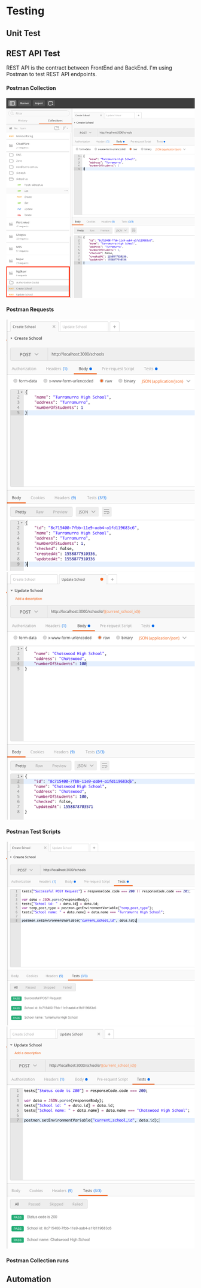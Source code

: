# Testing

## Unit Test

## REST API Test

REST API is the contract between FrontEnd and BackEnd. I'm using Postman to test REST API endpoints. 

#### Postman Collection

![](./postman-collection.png)

#### Postman Requests

![](./postman-create-result.png)
![](./postman-update-result.png)

#### Postman Test Scripts
![](./postman-create-test.png)
![](./postman-update-test.png)

#### Postman Collection runs

## Automation
